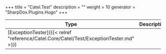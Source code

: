 

+++
title = "Catel.Test" 
description = ""
weight = 10
generator = "SharpDox.Plugins.Hugo"
+++

Type|Description
---|---
[ExceptionTester]({{< relref "reference/Catel.Core/Catel/Test/ExceptionTester.md" >}})| 

